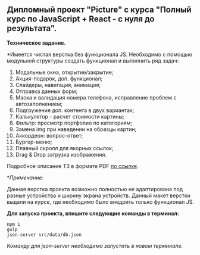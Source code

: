 ## Дипломный проект "Picture" c курса "Полный курс по JavaScript + React - с нуля до результата".

**Техническое задание.**

*Имеется чистая верстка без функционала JS. Необходимо c помощью модульной структуры создать функционал и выполнить ряд задач:

1. Модальные окна, открытие/закрытие;
2. Акция-подарок, доп. функционал;
3. Слайдеры, навигация, анимация;
4. Отправка данных форм;
5. Маска и валидация номера телефона, исправление проблем с автозаполнением;
6. Подгружение доп. контента в двух вариантах;
7. Калькулятор - расчет стоимости картины;
8. Фильтр: просмотр портфолио по категориям;
9. Замена img при наведении на образцы картин;
10. Аккордеон: вопрос-ответ;
11. Бургер-меню;
12. Плавный скролл для якорных ссылок;
13. Drag & Drop загрузка изображения.

Подробное описание ТЗ в формате PDF <a href="https://github.com/bezgachev/picture/blob/main/technical-specification.pdf">по ссылке</a>.

**Примечание:*

Данная верстка проекта возможно полностью не адаптирована под разные устройства и ширину экрана устройств. Данный макет верстки выдали на курсе, где необходимо было внедрить только функционал JS.

**Для запуска проекта, впишите следующие команды в терминал:**
```
npm i
gulp
json-server src/data/db.json
```

*Команду для json-server необходимо запустить в новом терминале.*